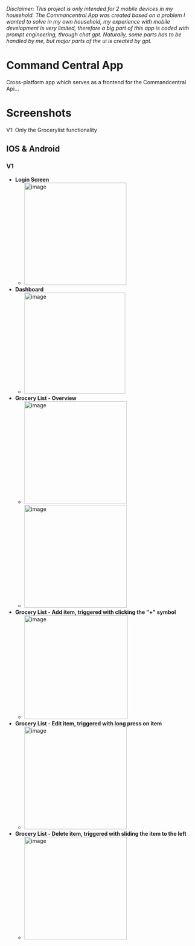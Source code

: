 
*Disclaimer: This project is only intended for 2 mobile devices in my household. 
The Commancentral App was created based on a problem I wanted to solve in my own household, my experience with mobile development is very limited, therefore a big part of this app is coded with prompt engineering, through chat gpt. Naturally, some parts has to be handled by me, but major parts of the ui is created by gpt.*

# Command Central App
Cross-platform app which serves as a frontend for the Commandcentral Api...

# Screenshots 
V1: Only the Grocerylist functionality 
## IOS & Android
### V1
- **Login Screen**
  - <img width="270" alt="image" src="https://github.com/KristianS93/CommandCentral_App/assets/82061735/1f95c95e-08be-47d9-a455-8b390c89b7fc">
- **Dashboard**
  - <img width="267" alt="image" src="https://github.com/KristianS93/CommandCentral_App/assets/82061735/a609db82-226a-4cdf-aad5-95ac3ef1c564">
- **Grocery List - Overview**
  - <img width="271" alt="image" src="https://github.com/KristianS93/CommandCentral_App/assets/82061735/3dae774d-bd8c-4f56-a059-7488bc96ecda">
  - <img width="271" alt="image" src="https://github.com/KristianS93/CommandCentral_App/assets/82061735/fc2b84eb-3d86-45d1-96bd-fdecbf027955">
- **Grocery List - Add item, triggered with clicking the "+" symbol**
  - <img width="274" alt="image" src="https://github.com/KristianS93/CommandCentral_App/assets/82061735/ef7c22c5-fb16-4ca9-80dc-66927481532d">
- **Grocery List - Edit item, triggered with long press on item**
  - <img width="271" alt="image" src="https://github.com/KristianS93/CommandCentral_App/assets/82061735/2804b063-2e60-4236-9035-eb9072cbcbd3">
- **Grocery List - Delete item, triggered with sliding the item to the left**
  - <img width="271" alt="image" src="https://github.com/KristianS93/CommandCentral_App/assets/82061735/d6213b71-dfcb-4068-b146-4cdbd2e7c091">

